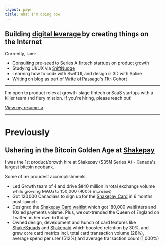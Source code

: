 ```yaml
---
layout: page
title: What I'm doing now
---
```


## Building [digital leverage](https://visualizevalue.com/blogs/feed/how-to-build-leverage) by creating things on the Internet

Currently, I am:

* Consulting pre-seed to Series A fintech startups on product growth
* Studying UI/UX via [ShiftNudge](https://shiftnudge.com/)
* Learning how to code with SwiftUI, and design in 3D with Spline
* Writing on [blog](https://hussam.substack.com/) as part of [Write of Passage](https://writeofpassage.school/)'s 11th Cohort

<hr>

<p class="message">
I'm open to product roles at growth-stage fintech or SaaS startups with a killer team and fiery mission. If you're hiring, please reach out!
</p>

[View my resume ↗](https://docs.google.com/document/d/1s4q0tEAtpadEaY0zMhAkeSlFKDE0-kcKz2KalhN-7pI/edit?usp=sharing)

<hr>

# Previously

## Ushering in the Bitcoin Golden Age at [Shakepay](https://shakepay.com)

I was the 1st product/growth hire at Shakepay ($35M Series A) - Canada's largest bitcoin neobank.

Some of my proudest accomplishments:

* Led Growth team of 4 and drive $840 million in total exchange volume while growing MAUs to 150,000 (400% increase)
* Got 120,000 Canadians to sign up for the [Shakepay Card](https://shakepay.com/card) in 6 months post-launch
* Designed the [Shakepay Card waitlist](https://blog.shakepay.com/introducing-the-shakepay-card/) which got 180,000 waitlisters and 10x'ed payments volume. Plus, we out-trended the Queen of England on Twitter on her own birthday!
* Owned design, development and launch of card features like [ShakeSquads](https://blog.shakepay.com/stack-sats-with-your-friends/) and [Shakepaid](https://twitter.com/search?q=%23shakepaid) which boosted retention by 30%, and grew core card metrics incl. total card transaction volume (28%), average spend per user (512%) and average transaction count (1,000%)
